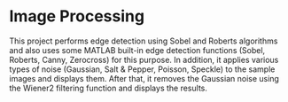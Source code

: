 # Image Processing
This project performs edge detection using Sobel and Roberts algorithms and also uses some MATLAB built-in edge detection functions (Sobel, Roberts, Canny, Zerocross) for this purpose. In addition, it applies various types of noise (Gaussian, Salt & Pepper, Poisson, Speckle) to the sample images and displays them. After that, it removes the Gaussian noise using the Wiener2 filtering function and displays the results.
